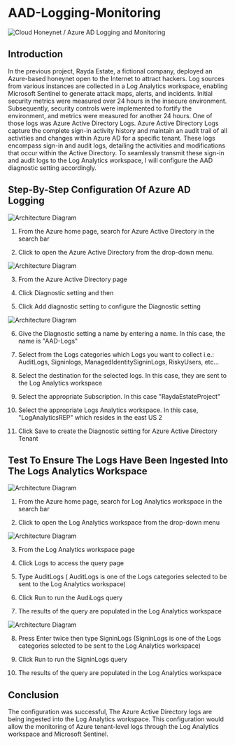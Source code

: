 # AAD-Logging-Monitoring

![Cloud Honeynet / Azure AD Logging and Monitoring](https://i.imgur.com/khbZdwy.jpg)

## Introduction

In the previous project, Rayda Estate, a fictional company, deployed an Azure-based honeynet open to the Internet to attract  hackers. Log sources from various instances are collected in a Log Analytics workspace, enabling Microsoft Sentinel to generate attack maps, alerts, and incidents. Initial security metrics were measured over 24 hours in the insecure environment. Subsequently, security controls were implemented to fortify the environment, and metrics were measured for another 24 hours. One of those logs was Azure Active Directory Logs.
Azure Active Directory Logs capture the complete sign-in activity history and maintain an audit trail of all activities and changes within Azure AD for a specific tenant. These logs encompass sign-in and audit logs, detailing the activities and modifications that occur within the Active Directory. To seamlessly transmit these sign-in and audit logs to the Log Analytics workspace, I will configure the AAD diagnostic setting accordingly.

## Step-By-Step Configuration Of Azure AD Logging

![Architecture Diagram](https://i.imgur.com/46gTdRp.jpg)

1. From the Azure home page, search for Azure Active Directory in the search bar

2. Click to open the  Azure Active Directory from the drop-down menu.

![Architecture Diagram](https://i.imgur.com/EyoWCbk.jpg)

3. From the Azure Active Directory page

4. Click Diagnostic setting and then

5. Click Add diagnostic setting to configure the Diagnostic setting

![Architecture Diagram](https://i.imgur.com/B8fuY7a.jpg)

6. Give the Diagnostic setting a name by entering a name. In this case, the name is "AAD-Logs"

7. Select from the Logs categories which Logs you want to collect
  i.e.: AuditLogs, Signinlogs, ManagedIdentitySigninLogs, RiskyUsers, etc...
  
8. Select the destination for the selected logs. In this case, they are sent to the
  Log Analytics workspace
  
9. Select the appropriate Subscription. In this case "RaydaEstateProject"

10. Select the appropriate Logs Analytics workspace. In this case, "LogAnalyticsREP" 
  which resides in the east US 2
  
11. Click Save to create the Diagnostic setting for Azure Active Directory Tenant

## Test To Ensure The Logs Have Been Ingested Into The Logs Analytics Workspace

![Architecture Diagram](https://i.imgur.com/DpfQEML.jpg)

1. From the Azure home page, search for Log Analytics workspace in the search bar

2. Click to open the Log Analytics workspace from the drop-down menu

![Architecture Diagram](https://i.imgur.com/sm0qinX.jpg)

3. From the Log Analytics workspace page

4. Click Logs to access the query page 

5. Type AuditLogs ( AuditLogs is one of the Logs categories selected to be sent to the 
  Log Analytics workspace)

6. Click Run to run the AudiLogs query 

7. The results of the query are populated in the Log Analytics workspace 

![Architecture Diagram](https://i.imgur.com/xTOccA0.jpg)

8. Press Enter twice then type SigninLogs (SigninLogs is one of the Logs 
  categories selected to be sent to the Log Analytics workspace)

9. Click Run to run the SigninLogs query

10. The results of the query are populated in the Log Analytics workspace

## Conclusion
The configuration was successful, The Azure Active Directory logs are being ingested into the Log Analytics workspace. This configuration would allow the monitoring of Azure tenant-level logs through the Log Analytics workspace and Microsoft Sentinel. 
